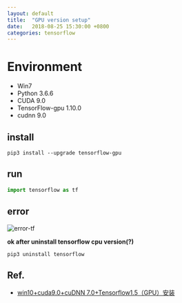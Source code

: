 ```yaml
---
layout: default
title:  "GPU version setup"
date:   2018-08-25 15:30:00 +0800
categories: tensorflow
---
```


# Environment

- Win7
- Python 3.6.6
- CUDA 9.0
- TensorFlow-gpu 1.10.0
- cudnn 9.0

## install

`pip3 install --upgrade tensorflow-gpu`

## run

```python
import tensorflow as tf
```

## error

![error-tf]({{site.url}}/images/error-tf.png)

**ok after uninstall tensorflow cpu version(?)**

`pip3 uninstall tensorflow`

## Ref.

- [win10+cuda9.0+cuDNN 7.0+Tensorflow1.5（GPU）安装](https://blog.csdn.net/zw__chen/article/details/79374467)

